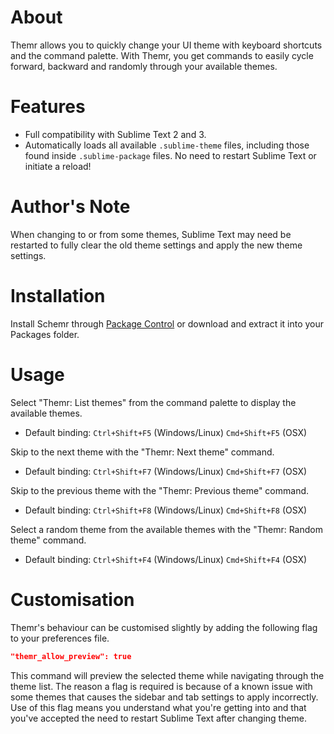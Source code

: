# About
Themr allows you to quickly change your UI theme with keyboard shortcuts and the command palette. With Themr, you get commands to easily cycle forward, backward and randomly through your available themes.

# Features
* Full compatibility with Sublime Text 2 and 3.
* Automatically loads all available `.sublime-theme` files, including those found inside `.sublime-package` files. No need to restart Sublime Text or initiate a reload!

# Author's Note
When changing to or from some themes, Sublime Text may need be restarted to fully clear the old theme settings and apply the new theme settings.

# Installation
Install Schemr through [Package Control](http://wbond.net/sublime_packages/package_control) or download and extract it into your Packages folder.

# Usage
Select "Themr: List themes" from the command palette to display the available themes.
* Default binding: `Ctrl+Shift+F5` (Windows/Linux) `Cmd+Shift+F5` (OSX)

Skip to the next theme with the "Themr: Next theme" command.
* Default binding: `Ctrl+Shift+F7` (Windows/Linux) `Cmd+Shift+F7` (OSX)

Skip to the previous theme with the "Themr: Previous theme" command.
* Default binding: `Ctrl+Shift+F8` (Windows/Linux) `Cmd+Shift+F8` (OSX)

Select a random theme from the available themes with the "Themr: Random theme" command.
* Default binding: `Ctrl+Shift+F4` (Windows/Linux) `Cmd+Shift+F4` (OSX)

# Customisation
Themr's behaviour can be customised slightly by adding the following flag to your preferences file.
```json
"themr_allow_preview": true
```
This command will preview the selected theme while navigating through the theme list. The reason a flag is required is because of a known issue with some themes that causes the sidebar and tab settings to apply incorrectly. Use of this flag means you understand what you're getting into and that you've accepted the need to restart Sublime Text after changing theme.
